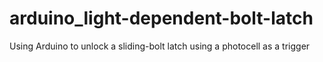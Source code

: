 # arduino_light-dependent-bolt-latch
Using Arduino to unlock a sliding-bolt latch using a photocell as a trigger
